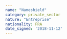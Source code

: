 ```yaml
---
name: "Nameshield"
category: private_sector
nature: "Entreprise"
nationality: FRA
date_signed: '2018-11-12'
---
```

    